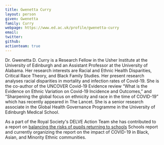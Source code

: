 ```yaml
---
title: Gwenetta Curry
layout: person
given: Gwenetta
family: Curry
webpage: https://www.ed.ac.uk/profile/gwenetta-curry
email: 
twitter: 
github: 
actionteam: true
---
```


Dr. Gwenetta D. Curry is a Research Fellow in the Usher Institute at the University of Edinburgh and an Assistant Professor at the University of Alabama. Her research interests are Racial and Ethnic Health Disparities, Critical Race Theory, and Black Family Studies. Her present research analyses racial disparities in mortality and infection rates of Covid-19. She is the co-author of the UNCOVER Covid-19 Evidence review “What is the Evidence on Ethnic Variation on Covid-19 Incidence and Outcomes,” and “Sharpening the global focus on ethnicity and race in the time of COVID-19” which has recently appeared in The Lancet. She is a senior research associate in the Global Health Governance Programme in the University of Edinburgh Medical School. 

As a part of the Royal Society's DELVE Action Team she has contributed to a report on [balancing the risks of pupils returning to schools](https://rs-delve.github.io/reports/2020/07/24/balancing-the-risk-of-pupils-returning-to-schools.html) Schools report and currently organizing the report on the impact of COVID-19 in Black, Asian, and Minority Ethnic communities.

